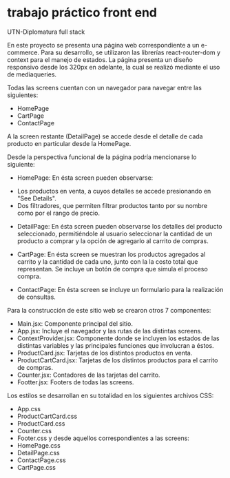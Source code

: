 # trabajo práctico front end
UTN-Diplomatura full stack

En este proyecto se presenta una página web correspondiente a un e-commerce. 
Para su desarrollo, se utilizaron las librerías react-router-dom y context para el manejo de estados.
La página presenta un diseño responsivo desde los 320px en adelante, la cual se realizó mediante el uso de mediaqueries.

Todas las screens cuentan con un navegador para navegar entre las siguientes:
* HomePage
* CartPage
* ContactPage

A la screen restante (DetailPage) se accede desde el detalle de cada producto en particular desde la HomePage.

Desde la perspectiva funcional de la página podría mencionarse lo siguiente:

* HomePage:
En ésta screen pueden observarse:
- Los productos en venta, a cuyos detalles se accede presionando en "See Details".
- Dos filtradores, que permiten filtrar productos tanto por su nombre como por el rango de precio.

* DetailPage:
En ésta screen pueden observarse los detalles del producto seleccionado, permitiéndole al usuario seleccionar la cantidad de un producto a comprar 
y la opción de agregarlo al carrito de compras. 

* CartPage:
En ésta screen se muestran los productos agregados al carrito y la cantidad de cada uno, junto con la la costo total que representan.
Se incluye un botón de compra que simula el proceso compra.

* ContactPage:
En ésta screen se incluye un formulario para la realización de consultas.

Para la construcción de este sitio web se crearon otros 7 componentes:
* Main.jsx: Componente principal del sitio.
* App.jsx: Incluye el navegador y las rutas de las distintas screens.
* ContextProvider.jsx: Componente donde se incluyen los estados de las distintas variables y las principales funciones que involucran a éstos.
* ProductCard.jsx: Tarjetas de los distintos productos en venta.
* ProductCartCard.jsx: Tarjetas de los distintos productos para el carrito de compras.
* Counter.jsx: Contadores de las tarjetas del carrito. 
* Footter.jsx: Footers de todas las screens.

Los estilos se desarrollan en su totalidad en los siguientes archivos CSS:
* App.css
* ProductCartCard.css
* ProductCard.css
* Counter.css
* Footer.css
y desde aquellos correspondientes a las screens:
* HomePage.css
* DetailPage.css
* ContactPage.css
* CartPage.css
